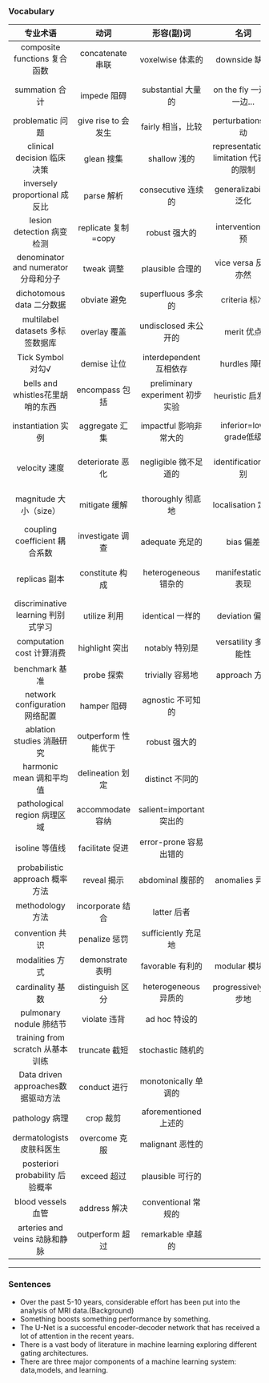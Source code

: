 ### Vocabulary
专业术语|动词|形容(副)词|名词|介词
:--:|:--:|:--:|:--:|:--:
composite functions 复合函数|concatenate 串联|voxelwise 体素的|downside 缺点|with respect to 关于
summation 合计|impede 阻碍|substantial 大量的|on the fly 一边... 一边...|from ...perspecitve 从某角度看
problematic 问题|give rise to 会发生|fairly 相当，比较|perturbations 扰动|correspond to 相当于
clinical decision 临床决策|glean 搜集|shallow 浅的|representational limitation 代表性的限制|in part 部分
inversely proportional 成反比|parse 解析|consecutive 连续的|generalizability 泛化|herein this work 在本工作
lesion detection 病变检测|replicate 复制=copy|robust 强大的|intervention 干预|are dedicated to 致力于
denominator and numerator 分母和分子|tweak 调整|plausible 合理的|vice versa 反之亦然|in terms of 就...而言
dichotomous data 二分数据|obviate 避免|superfluous 多余的|criteria 标准|reside on 在于
multilabel datasets 多标签数据库|overlay 覆盖|undisclosed 未公开的|merit 优点|with the advent of 随着...的到来
Tick Symbol 对勾√|demise 让位|interdependent 互相依存|hurdles 障碍|de facto 事实上
bells and whistles花里胡哨的东西|encompass 包括|preliminary experiment 初步实验|heuristic 启发式|due to 由于
instantiation 实例|aggregate 汇集|impactful 影响非常大的|inferior=low grade低级|attributed to the fact that 归因于
velocity 速度|deteriorate 恶化|negligible 微不足道的|identification 识别|First and foremost 首先
magnitude 大小（size）|mitigate 缓解|thoroughly 彻底地|localisation 定位|by a huge margin 大幅度
coupling coefficient 耦合系数|investigate 调查|adequate 充足的|bias 偏差|Therein 在其中
replicas 副本|constitute 构成|heterogeneous 错杂的|manifestations 表现|w.r.t.with respect to 关于
discriminative learning 判别式学习|utilize 利用|identical 一样的|deviation 偏差|
computation cost 计算消费|highlight 突出|notably 特别是|versatility 多功能性|
benchmark 基准|probe 探索|trivially 容易地|approach 方法|
network configuration 网络配置|hamper 阻碍|agnostic 不可知的||
ablation studies 消融研究|outperform 性能优于|robust 强大的||
harmonic mean 调和平均值|delineation 划定|distinct 不同的||
pathological region 病理区域|accommodate 容纳|salient=important 突出的||
isoline 等值线|facilitate 促进|error-prone 容易出错的||
probabilistic approach 概率方法|reveal 揭示|abdominal 腹部的|anomalies 异常|
methodology 方法|incorporate 结合|latter 后者||
convention 共识|penalize 惩罚|sufficiently 充足地||
modalities 方式|demonstrate 表明|favorable 有利的|modular 模块化||
cardinality 基数|distinguish 区分|heterogeneous 异质的|progressively 逐步地||
pulmonary nodule 肺结节|violate 违背|ad hoc 特设的||
training from scratch 从基本训练|truncate 截短|stochastic 随机的||
Data driven approaches数据驱动方法|conduct 进行|monotonically 单调的||
pathology 病理|crop 裁剪|aforementioned 上述的||
dermatologists 皮肤科医生 |overcome 克服|malignant 恶性的||
posteriori probability 后验概率|exceed 超过|plausible 可行的||
blood vessels 血管|address 解决|conventional 常规的||
arteries and veins 动脉和静脉|outperform 超过|remarkable 卓越的||
----
### Sentences
+ Over the past 5-10 years, considerable effort has been put into the analysis of MRI data.(Background)
+ Something boosts something performance by something.
+ The U-Net is a successful encoder-decoder network that has received a lot of attention in the recent years.
+ There is a vast body of literature in machine learning exploring different gating architectures.
+ There are three major components of a machine learning system: data,models, and learning.
